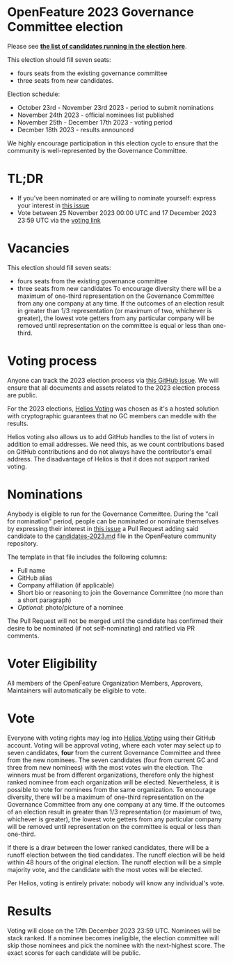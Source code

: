 # OpenFeature 2023 Governance Committee election

Please see **[the list of candidates running in the election here](https://github.com/open-feature/community/pull/261/files#diff-aa2a6823369b7c294aa78e2867de50e1707b786d7b208ce5dd2269512765f598)**.

This election should fill seven seats: 
- fours seats from the existing governance committee
- three seats from new candidates.

Election schedule:

* October 23rd - November 23rd 2023 - period to submit nominations
* November 24th 2023 - official nominees list published
* November 25th - December 17th 2023 - voting period
* Decmber 18th 2023 - results announced

We highly encourage participation in this election cycle to ensure that the community is well-represented by the Governance Committee.

# TL;DR

* If you've been nominated or are willing to nominate yourself: express your interest in [this issue](https://github.com/open-feature/community/issues/262)
* Vote between 25 November 2023 00:00 UTC and 17 December 2023 23:59 UTC via the [voting link](https://vote.heliosvoting.org/helios/e/OpenFeature2023)

# Vacancies
This election should fill seven seats:
- fours seats from the existing governance committee
- three seats from new candidates
To encourage diversity there will be a maximum of one-third representation on the Governance Committee from any one company at any time. 
If the outcomes of an election result in greater than 1/3 representation (or maximum of two, whichever is greater), the lowest vote getters from any particular company will be removed until representation on the committee is equal or less than one-third.


# Voting process

Anyone can track the 2023 election process via [this GitHub issue](https://github.com/open-feature/community/issues/262).
We will ensure that all documents and assets related to the 2023 election process are public.

For the 2023 elections, [Helios Voting](https://vote.heliosvoting.org/) was chosen as it's a hosted solution with cryptographic guarantees that no GC members can meddle with the results.

Helios voting also allows us to add GitHub handles to the list of voters in addition to email addresses.
We need this, as we count contributions based on GitHub contributions and do not always have the contributor's email address.
The disadvantage of Helios is that it does not support ranked voting.

# Nominations

Anybody is eligible to run for the Governance Committee. During the "call for nomination" period, people can be nominated or nominate themselves by expressing their interest in [this issue](https://github.com/open-feature/community/issues/262) a Pull Request adding said candidate to the [candidates-2023.md](https://github.com/open-feature/community/Elections/2023/Candidates) file in the OpenFeature community repository.

The template in that file includes the following columns:

* Full name
* GitHub alias
* Company affiliation (if applicable)
* Short bio or reasoning to join the Governance Committee (no more than a short paragraph)
* _Optional_: photo/picture of a nominee

The Pull Request will not be merged until the candidate has confirmed their desire to be nominated (if not self-nominating) and ratified via PR comments.

# Voter Eligibility

All members of the OpenFeature Organization Members, Approvers, Maintainers will automatically be eligible to vote.

# Vote

Everyone with voting rights may log into [Helios Voting](https://vote.heliosvoting.org/helios/e/OpenFeature2023) using their GitHub account.
Voting will be approval voting, where each voter may select up to seven candidates, **four** from the current Governance Committee and three from the new nominees.
The seven candidates (four from current GC and three from new nominees) with the most votes win the election.
The winners must be from different organizations, therefore only the highest ranked nominee from each organization will be elected.
Nevertheless, it is possible to vote for nominees from the same organization.
To encourage diversity, there will be a maximum of one-third representation on the Governance Committee from any one company at any time. 
If the outcomes of an election result in greater than 1/3 representation (or maximum of two, whichever is greater), the lowest vote getters from any particular company will be removed until representation on the committee is equal or less than one-third.

If there is a draw between the lower ranked candidates, there will be a runoff election between the tied candidates.
The runoff election will be held within 48 hours of the original election.
The runoff election will be a simple majority vote, and the candidate with the most votes will be elected.

Per Helios, voting is entirely private: nobody will know any individual's vote.

# Results

Voting will close on the 17th December 2023 23:59 UTC. Nominees will be stack ranked.
If a nominee becomes ineligible, the election committee will skip those nominees and pick the nominee with the next-highest score.
The exact scores for each candidate will be public.
